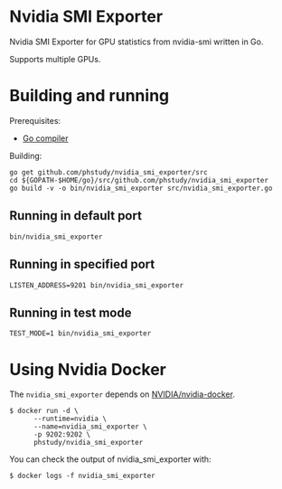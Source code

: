 # Nvidia SMI Exporter

Nvidia SMI Exporter for GPU statistics from nvidia-smi written in Go.

Supports multiple GPUs.

# Building and running

Prerequisites:

* [Go compiler](https://golang.org/dl/)

Building:

    go get github.com/phstudy/nvidia_smi_exporter/src
    cd ${GOPATH-$HOME/go}/src/github.com/phstudy/nvidia_smi_exporter
    go build -v -o bin/nvidia_smi_exporter src/nvidia_smi_exporter.go

## Running in default port

    bin/nvidia_smi_exporter

## Running in specified port

    LISTEN_ADDRESS=9201 bin/nvidia_smi_exporter

## Running in test mode

    TEST_MODE=1 bin/nvidia_smi_exporter


# Using Nvidia Docker
The `nvidia_smi_exporter` depends on [NVIDIA/nvidia-docker](https://github.com/NVIDIA/nvidia-docker).

    $ docker run -d \
          --runtime=nvidia \
          --name=nvidia_smi_exporter \
          -p 9202:9202 \
          phstudy/nvidia_smi_exporter

You can check the output of nvidia_smi_exporter with:

    $ docker logs -f nvidia_smi_exporter